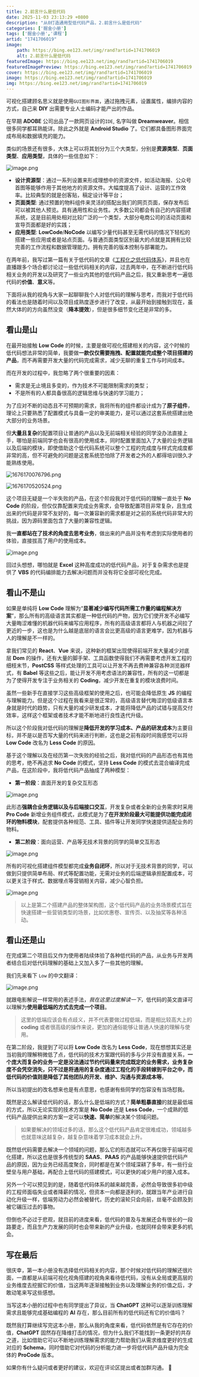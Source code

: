 ```yaml
---
title: 2.前言什么是低代码
date: 2025-11-03 23:13:29 +0800
description: "从0打造通用型低代码产品，2.前言什么是低代码"
categories: ['掘金小册']
tags: ['掘金小册','课程']
artid: "1741706019"
image:
    path: https://bing.ee123.net/img/rand?artid=1741706019
    alt: 2.前言什么是低代码
featuredImage: https://bing.ee123.net/img/rand?artid=1741706019
featuredImagePreview: https://bing.ee123.net/img/rand?artid=1741706019
cover: https://bing.ee123.net/img/rand?artid=1741706019
image: https://bing.ee123.net/img/rand?artid=1741706019
img: https://bing.ee123.net/img/rand?artid=1741706019
---
```


可视化搭建顾名思义就是使用`GUI图形界面`，通过拖拽元素，设置属性，编排内容的方式，自己来 **DIY** 出需要专业人士编码才能产出的作品。

在早期 **ADOBE** 公司出品了一款网页设计的`IDE`, 名字叫做 **Dreamweaver**。相信很多同学都耳熟能详。除此之外就是 **Android Studio** 了。它们都具备图形界面完成布局和数据填充的能力。

类似的场景还有很多，大体上可以将其划分为三个大类型，分别是**资源类型**、**页面类型**、**应用类型**，具体的一些信息如下：

![image.png](https://p9-juejin.byteimg.com/tos-cn-i-k3u1fbpfcp/28ef980facdc437cba9140ce8e0a1c4a~tplv-k3u1fbpfcp-watermark.image?)

- **设计资源型**：通过一系列设置来形成理想中的资源文件，如活动海报、公众号首图等能够作用于其他地方的资源文件。大幅度提高了设计、运营的工作效率。比较典型的就是创客贴，稿定设计等平台；
- **页面类型**: 通过预置的物料组件来灵活的搭配出我们的网页页面，保存发布后可以被其他人预览。具有通用性和业务性。大多数公司都会有自己的内容搭建系统，这是目前用处相对比较广泛的一个类型，大部分电商公司的活动页面和宣导页面都是好的实践；
- **应用类型**: **LowCode**/**NoCode** 以编写少量代码甚至无需代码的情况下轻松的搭建一些应用或者是站点页面。与普通页面类型区别最大的点就是其拥有比较完善的工作流程和数据管理能力。拥有完善的版本控制与部署能力。

在两年前，我写过第一篇有关于低代码的文章《[工程化之低代码体系](https://juejin.cn/post/6913698066935578631)》，并且也在直播跟多个场合都讨论过一些低代码相关的内容，过去两年中，在不断进行低代码相关业务的开发以及研究了一些业内其他的低代码产品之后，我又重新思考一遍低代码的**价值**、**意义**等。

下面将从我的视角与大家一起聊聊我个人对低代码的理解与思考，而我对于低代码的看法也是随着时间以及项目成熟度逐步进行了改变，从最开始到接触到现在，虽然大体的的方向虽然没变（**降本提效**），但是很多细节变化还是非常的多。

## 看山是山

在最开始接触 **Low Code** 的时候，主要是做可视化搭建相关的内容，这个时候的低代码想法非常的简单，我要做**一款仅仅需要拖拽、配置就能完成整个项目搭建的产品**，而不再需要开发大量的代码完成需求，减少无聊的重复工作与时间成本。

而在开发的过程中，我忽略了两个很重要的因素：
- 需求是无止境且多变的，作为技术不可能限制需求的类型；
- 不是所有的人都具备很高的逻辑思维与快速的学习能力；

为了应对不断的动态且不可预期的需求，我将所有的组件都设计成为了**原子组件**，理论上只要熟悉了配置模式与具备一定的审美能力，是可以通过这套系统搭建出绝大部分的业务场景。

但**大量且复杂**的配置项目让普通的产品以及无前端相关经验的同学没办法直接上手，哪怕是前端同学也会有很高的使用成本，同时配置里面加入了大量的业务逻辑以及后端的模块，即使借助这个低代码系统可以整个工程的完成度与样式完成度都非常的高，但不可避免的问题是这套系统恐怕除了开发者之外的人都得培训很久才能熟练使用。

![1676170076796.png](https://p1-juejin.byteimg.com/tos-cn-i-k3u1fbpfcp/0d51efea0b3b45928cfeebae661ef7cc~tplv-k3u1fbpfcp-watermark.image?)

![1676170520524.png](https://p1-juejin.byteimg.com/tos-cn-i-k3u1fbpfcp/dccad9b4ada14734abe916a9b32fd736~tplv-k3u1fbpfcp-watermark.image?)

这个项目无疑是一个半失败的产品，在这个阶段我对于低代码的理解一直处于 **No Code** 的阶段，但仅仅靠配置来完成业务需求，会导致配置项目非常复杂，且生成出来的代码是非常不友好的，每一次兼容新的需求都是对之前的系统代码非常大的挑战，因为源码里面包含了大量的兼容性逻辑。

我**一直都站在了技术的角度去思考业务**，做出来的产品并没有考虑到实际使用者的体验，直接拔高了用户的使用成本。


![image.png](https://p9-juejin.byteimg.com/tos-cn-i-k3u1fbpfcp/1b5c5fd2560945d0897c8c32232a4ecd~tplv-k3u1fbpfcp-watermark.image?)

回过头想想，哪怕就是 **Excel** 这种高度成功的低代码产品，对于复杂需求也是提供了 **VBS** 的代码编排能力去解决问题而并没有将它全部可视化完成。

## 看山不是山

如果是单纯将 **Low Code** 理解为“**显著减少编写代码所需工作量的编程解决方案**”，那么所有的高级语言其实都是一种低代码的产物，因为它们使开发不必编写大量晦涩难懂的机器代码来编写应用程序，所有的高级语言都将人与机器之间拉了更近的一步，这也是为什么越是底层的语言会比更高级的语言更难学，因为机器与人的理解是不一样的。

拿我们常见的 **React**、**Vue** 来说，这种新的框架出现使得前端开发大量减少对底层 **Dom** 的操作，还有大量的脚手架、工具函数使得我们不再需要考虑开发工程的细枝末节，**PostCSS** 等样式处理的工具可以让开发不再去费神兼容各种浏览器样式，有 **Babel** 等这些之后，能让开发不用考虑语法的兼容性，所有的这一切都是为了使得开发专注于业务相关的 **Coding**，减少开发在重复的模块浪费时间。

虽然一些新手在直接学习这些高级框架的使用之后，也可能会降低原生 **JS** 的编程与理解能力。但是这个过程在我看来是很正常的，高级语言替代晦涩的低级语言本身就是时代的趋势，只有大量的减少研发成本，才能将降低产品的试错与提高交付效率，这样这个框架或者技术才能不断地进行良性迭代升级。

所以这个阶段我对低代码的理解是**降低开发的学习成本、产品的研发成本**为主要目标，并不是以是否写大量的代码来进行判断，这也是之前有段时间我感觉可以将 **Low Code** 改名为 **Less Code** 的原因。

基于这个理解以及在经历第一次失败的经验之后，我对低代码的产品形态也有其他的思考，绝不再追求 **No Code** 的模式，坚持 **Less Code** 的模式去混合编译完成产品，在这阶段中，我将低代码产品抽成了两种模型：

- **第一阶段**：直面开发的复杂交互形态

![image.png](https://p6-juejin.byteimg.com/tos-cn-i-k3u1fbpfcp/3b75d28713964c5ea0da597348d83935~tplv-k3u1fbpfcp-watermark.image?)

此形态**强耦合业务逻辑以及与后端接口交互**，开发复杂或者全新的业务需求时采用 **Pro Code** 新增业务组件模式，此模式是为了**在开发阶段最大可能提供功能完成闭环的物料模块**，配套提供各种规范、工具、插件等让开发同学快速提供适配业务的物料。

- **第二阶段**：面向运营、产品等无技术背景的同学的简单交互形态

![image.png](https://p9-juejin.byteimg.com/tos-cn-i-k3u1fbpfcp/99c9f40a5e6645bfb3606559d0ec9a94~tplv-k3u1fbpfcp-watermark.image?)

所有的可视化搭建组件模型都完成**业务自闭环**，所以对于无技术背景的同学，可以做到只提供简单布局、样式等配置功能，无需对业务的后端逻辑承担配置成本，可以更关注于样式、数据埋点等营销相关内容，减少心智负担。

![image.png](https://p1-juejin.byteimg.com/tos-cn-i-k3u1fbpfcp/1dc42e8717e842a99681708b3e3288b7~tplv-k3u1fbpfcp-watermark.image?)

> 以上是第二个搭建产品的整体架构图，这个低代码产品的业务场景模式旨在快速搭建一些营销类型的场景，比如优惠卷、宣传页、以及抽奖等各种活动。

## 看山还是山

在完成第二个项目后又作为使用者陆续体验了各种低代码的产品，从业务与开发两者结合后对低代码理解的基础上又加入多了一些其他的理解。

我们先来看下 `Low` 的中文翻译：

![image.png](https://p3-juejin.byteimg.com/tos-cn-i-k3u1fbpfcp/d5bbfcae676544c6ac6e7143eb0971e7~tplv-k3u1fbpfcp-watermark.image?)

就跟电影解说一样常用的表述手法，*我在这里过度解读一下*，低代码的英文直译可以理解为**使用最低端的方式去完成一个项目**。

> 这里的低端应该会有点歧义，并不代表要做过程低端，而是相比较高大上的 **coding** 或者很高级的操作来说，更加的通俗能够让普通人快速的理解与使用。

在第二阶段，我提到了可以将 **Low Code** 改名为 **Less Code**，现在想想其实还是当初我的理解稍微低了点，低代码的技术方案跟代码的多与少并没有直接关系，**一个庞大而复杂的业务一定是没法通过节约代码量来完成既定的业务需求，业务复杂度不会凭空消失，只不过是将通用的复杂度通过工程化的手段转嫁到平台之中，而低代码的价值则是降低了其他团队的开发、维护、沟通与资源成本等**。

所以当初提出的改名想来也是有点意思，也感谢有些同学的包容没有当场怼我。

既然是这么解读低代码的话，那么什么是低端的方式？**简单粗暴直接**的就是最低端的方式，所以无论实现的技术方案是 **No Code** 还是 **Less Code**，一个成熟的低代码产品提供出来的方案一定可以**快速、简单**的解决某个领域问题。

> 如果要解决的领域过多的话，那么这个低代码产品肯定很难成功，领域越多也就意味这越复杂，越复杂意味着学习成本就会上升。

既然低代码需要去解决一个领域的问题，那么它的形态就可以不再仅限于前端可视化搭建，所以这也是很多传统型的 **SAAS**、**PAAS** 的产品能够快速提供低代码产品的原因，因为业务已经高度聚合，同时都是在某个领域深耕了多年，有一些行业壁垒与用户基础，再配合上低代码的搭建模式，可以更快的减少用户的接入成本。 

另外一个可以预见到的是，随着低代码体系的越来越完善，必然会导致很多初中级的工程师面临失业或者降薪的情况，但资本一向都是逐利的，就跟当年产业进行自动化升级一样，低端劳动力必然会被替代，历史的滚轮只会向前，丝毫不会顾及到被它碾压过去的事物。

但倒也不必过于悲观，就目前的进度来看，低代码的普及与发展还会有很长的一段路要走，而且生产力发展的同时也会带来新的产业升级，也就同样会带来更多的机会。

## 写在最后

很庆幸，第一本小册没有选择低代码相关的内容，那个时候对低代码的理解还很片面，一直都是从前端可视化视角搭建的视角来看待低代码，没有从全局或更高层的业务维度去挖掘它的价值，当这两年逐渐接触到业务以及理解业务的价值之后，才敢动笔来写这些感想。

当写这本小册的过程中也有同学提出了异议，当 **ChatGPT** 这种可以逐渐训练理解需求且能够完成基础编程的 **AI** 存在，那么目前所有的低代码还有它的价值吗？

既然我打算继续写完这本小册，那么从我的角度来看，低代码依然是有它存在的价值，**ChatGPT** 固然存在降维打击的情况，但为什么我们不能找到一条更好的共存之道，比如借助它可以不断地训练理解需求的能力帮助我们从需求维度更好的生成对应的 **Schema**，同时借助它对代码的分析能力进一步将低代码产品升级为完全体的 **ProCode** 版本。

如果你有什么疑问或者更好的建议，欢迎在评论区提出或者加群沟通。 👏
